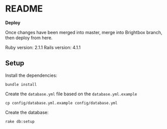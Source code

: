 README
======

**Deploy**

Once changes have been merged into master, merge into Brightbox branch, then deploy from here.


Ruby version: 2.1.1
Rails version: 4.1.1

Setup
-----

Install the dependencies:

```
bundle install
```

Create the `database.yml` file based on the `database.yml.example`

```
cp config/database.yml.example config/database.yml
```

Create the database:

```
rake db:setup
```
